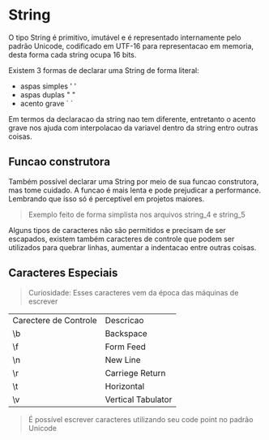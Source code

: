 # String

O tipo String é primitivo, imutável e é representado internamente pelo padrão
Unicode, codificado em UTF-16 para representacao em memoria, desta forma cada 
string ocupa 16 bits.

Existem 3 formas de declarar uma String de forma literal:
- aspas simples ' '
- aspas duplas " "
- acento grave \` \`

Em termos da declaracao da string nao tem diferente, entretanto o acento grave nos ajuda com interpolacao da variavel dentro da string entro outras coisas.

## Funcao construtora
Também possível declarar uma String por meio de sua funcao construtora, mas tome cuidado. A funcao é mais lenta e pode prejudicar a performance. Lembrando que isso só é perceptivel em projetos maiores.

>Exemplo feito de forma simplista nos arquivos string_4 e string_5

Alguns tipos de caracteres não são permitidos e precisam de ser escapados, existem também caracteres de controle que podem ser utilizados para quebrar linhas, aumentar a indentacao entre outras coisas.

## Caracteres Especiais

> Curiosidade: Esses caracteres vem da época das máquinas de escrever

<table>
    <tr>
        <td>Carectere de Controle</td>
        <td>Descricao</td>
    </tr>
    <tr>
        <td>\b</td>
        <td>Backspace</td>
    </tr>
    <tr>
        <td>\f</td>
        <td>Form Feed</td>
    </tr>
    <tr>
        <td>\n</td>
        <td>New Line</td>
    </tr>
    <tr>
        <td>\r</td>
        <td>Carriege Return</td>
    </tr>
    <tr>
        <td>\t</td>
        <td>Horizontal</td>
    </tr>
    <tr>
        <td>\v</td>
        <td>Vertical Tabulator</td>
    </tr>    
</table>

> É possível escrever caracteres utilizando seu code point no padrão Unicode
